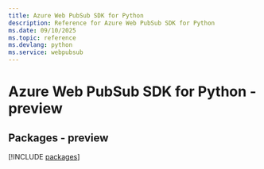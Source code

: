 ```yaml
---
title: Azure Web PubSub SDK for Python
description: Reference for Azure Web PubSub SDK for Python
ms.date: 09/10/2025
ms.topic: reference
ms.devlang: python
ms.service: webpubsub
---
```

# Azure Web PubSub SDK for Python - preview
## Packages - preview
[!INCLUDE [packages](web-pubsub-index.md)]